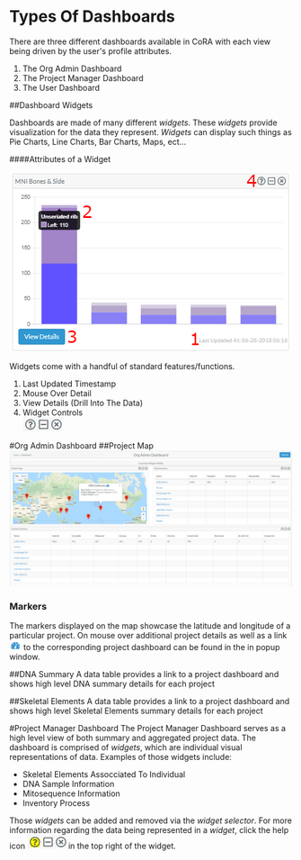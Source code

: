 # Types Of Dashboards

There are three different dashboards available in CoRA with each view being driven by the user's profile attributes.
1.  The Org Admin Dashboard
2.  The Project Manager Dashboard
3.  The User Dashboard


##Dashboard Widgets

 Dashboards are made of many different *widgets*.  These *widgets* provide visualization for the data they represent.  *Widgets* can display such things as Pie Charts, Line Charts, Bar Charts, Maps, ect...

 ####Attributes of a Widget
 
  ![widget](../images/dashboard/stacked_numbers.png)
  
 Widgets come with a handful of standard features/functions.  
 1.  Last Updated Timestamp
 2.  Mouse Over Detail
 3.  View Details (Drill Into The Data)
 4.  Widget Controls   
 ![widget](../images/dashboard/control.png)



#Org Admin Dashboard
##Project Map
![orgAdminDashboard](../images/dashboard/orgAdminDashboard.PNG)




### Markers
The markers displayed on the map showcase the latitude and longitude of a particular project. 
On mouse over additional project details as well as a link ![dashboard icon](../images/dashboard/dash-icon.PNG)
 to the corresponding project dashboard can be found in the in popup window.

##DNA Summary
A data table provides a link to a project dashboard and shows high level DNA summary details for each project

##Skeletal Elements
A data table provides a link to a project dashboard and shows high level Skeletal Elements summary details for each project


#Project Manager Dashboard
The Project Manager Dashboard serves as a high level view of both summary and aggregated project data. 
The dashboard is comprised of *widgets*, which are individual visual representations of data.  Examples of those widgets include:
  
  * Skeletal Elements Assocciated To Individual
  * DNA Sample Information
  * Mitosequence Information
  * Inventory Process
  
Those *widgets* can be added and removed via the *widget selector*.  For more information regarding the data being represented in a *widget*, click the help icon  ![widget](../images/dashboard/help.png)
 in the top right of the widget.


 
 
